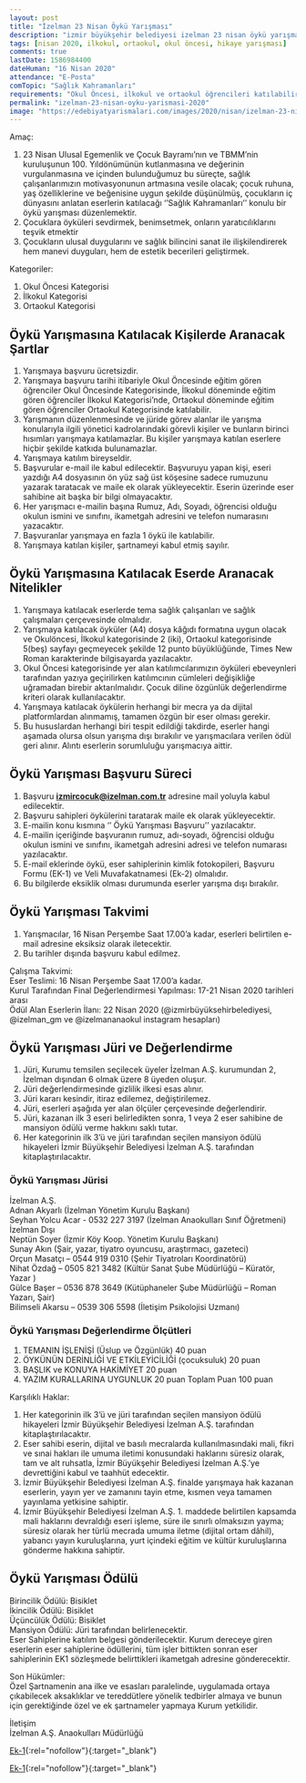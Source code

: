 ```yaml
---
layout: post
title: "İzelman 23 Nisan Öykü Yarışması"
description: "izmir büyükşehir belediyesi izelman 23 nisan öykü yarışması"
tags: [nisan 2020, ilkokul, ortaokul, okul öncesi, hikaye yarışması]
comments: true
lastDate: 1586984400    
dateHuman: "16 Nisan 2020" 
attendance: "E-Posta"
comTopic: "Sağlık Kahramanları"
requirements: "Okul Öncesi, ilkokul ve ortaokul öğrencileri katılabilir"
permalink: "izelman-23-nisan-oyku-yarismasi-2020"
image: "https://edebiyatyarismalari.com/images/2020/nisan/izelman-23-nisan-oyku-yarismasi.jpg"
---
```


Amaç:  
1. 23 Nisan Ulusal Egemenlik ve Çocuk Bayramı’nın ve TBMM’nin kuruluşunun 100. Yıldönümünün kutlanmasına ve değerinin vurgulanmasına ve içinden bulunduğumuz bu süreçte, sağlık çalışanlarımızın motivasyonunun artmasına vesile olacak; çocuk ruhuna, yaş özelliklerine ve beğenisine uygun şekilde düşünülmüş, çocukların iç dünyasını anlatan eserlerin katılacağı ‘’Sağlık Kahramanları’’ konulu bir öykü yarışması düzenlemektir.
2. Çocuklara öyküleri sevdirmek, benimsetmek, onların yaratıcılıklarını teşvik etmektir
3. Çocukların ulusal duygularını ve sağlık bilincini sanat ile ilişkilendirerek hem manevi duyguları, hem de estetik becerileri geliştirmek.  

Kategoriler:  
1. Okul Öncesi Kategorisi
2. İlkokul Kategorisi
3. Ortaokul Kategorisi

## Öykü Yarışmasına Katılacak Kişilerde Aranacak Şartlar
1. Yarışmaya başvuru ücretsizdir.
2. Yarışmaya başvuru tarihi itibariyle Okul Öncesinde eğitim gören öğrenciler Okul Öncesinde Kategorisinde, İlkokul döneminde eğitim gören öğrenciler İlkokul Kategorisi’nde, Ortaokul döneminde eğitim gören öğrenciler Ortaokul Kategorisinde katılabilir.
3. Yarışmanın düzenlenmesinde ve jüride görev alanlar ile yarışma konularıyla ilgili yönetici kadrolarındaki görevli kişiler ve bunların birinci hısımları yarışmaya katılamazlar. Bu kişiler yarışmaya katılan eserlere hiçbir şekilde katkıda bulunamazlar.
4. Yarışmaya katılım bireyseldir.
5. Başvurular e-mail ile kabul edilecektir. Başvuruyu yapan kişi, eseri yazdığı A4 dosyasının ön yüz sağ üst köşesine sadece rumuzunu yazarak taratacak ve maile ek olarak yükleyecektir. Eserin üzerinde eser sahibine ait başka bir bilgi olmayacaktır.
6. Her yarışmacı e-mailin başına Rumuz, Adı, Soyadı, öğrencisi olduğu okulun ismini ve sınıfını, ikametgah adresini ve telefon numarasını yazacaktır.
7. Başvuranlar yarışmaya en fazla 1 öykü ile katılabilir.
8. Yarışmaya katılan kişiler, şartnameyi kabul etmiş sayılır.

## Öykü Yarışmasına Katılacak Eserde Aranacak Nitelikler
1. Yarışmaya katılacak eserlerde tema sağlık çalışanları ve sağlık çalışmaları çerçevesinde olmalıdır.
2. Yarışmaya katılacak öyküler (A4) dosya kâğıdı formatına uygun olacak ve Okulöncesi, İlkokul kategorisinde 2 (iki), Ortaokul kategorisinde 5(beş) sayfayı geçmeyecek şekilde 12 punto büyüklüğünde, Times New Roman karakterinde bilgisayarda yazılacaktır.
3. Okul Öncesi kategorisinde yer alan katılımcılarımızın öyküleri ebeveynleri tarafından yazıya geçirilirken katılımcının cümleleri değişikliğe uğramadan birebir aktarılmalıdır. Çocuk diline özgünlük değerlendirme kriteri olarak kullanılacaktır.
4. Yarışmaya katılacak öykülerin herhangi bir mecra ya da dijital platformlardan alınmamış, tamamen özgün bir eser olması gerekir.
5. Bu hususlardan herhangi biri tespit edildiği takdirde, eserler hangi aşamada olursa olsun yarışma dışı bırakılır ve yarışmacılara verilen ödül geri alınır. Alıntı eserlerin sorumluluğu yarışmacıya aittir.

## Öykü Yarışması Başvuru Süreci
1. Başvuru **izmircocuk@izelman.com.tr** adresine mail yoluyla kabul edilecektir.
2. Başvuru sahipleri öykülerini taratarak maile ek olarak yükleyecektir.
3. E-mailin konu kısmına ‘’ Öykü Yarışması Başvuru’’ yazılacaktır.
4. E-mailin içeriğinde başvuranın rumuz, adı-soyadı, öğrencisi olduğu okulun ismini ve sınıfını, ikametgah adresini adresi ve telefon numarası yazılacaktır.
5. E-mail eklerinde öykü, eser sahiplerinin kimlik fotokopileri, Başvuru Formu (EK-1) ve Veli Muvafakatnamesi (Ek-2) olmalıdır.
6. Bu bilgilerde eksiklik olması durumunda eserler yarışma dışı bırakılır. 

## Öykü Yarışması Takvimi
1. Yarışmacılar, 16 Nisan Perşembe Saat 17.00’a kadar, eserleri belirtilen e-mail adresine eksiksiz olarak iletecektir.
2. Bu tarihler dışında başvuru kabul edilmez.

Çalışma Takvimi:  
Eser Teslimi: 16 Nisan Perşembe Saat 17.00’a kadar.  
Kurul Tarafından Final Değerlendirmesi Yapılması: 17-21 Nisan 2020 tarihleri arası  
Ödül Alan Eserlerin İlanı: 22 Nisan 2020 (@izmirbüyüksehirbelediyesi, @izelman_gm ve @izelmananaokul instagram hesapları)  

## Öykü Yarışması Jüri ve Değerlendirme
1. Jüri, Kurumu temsilen seçilecek üyeler İzelman A.Ş. kurumundan 2, İzelman dışından 6 olmak üzere 8 üyeden oluşur.
2. Jüri değerlendirmesinde gizlilik ilkesi esas alınır.
3. Jüri kararı kesindir, itiraz edilemez, değiştirilemez.
4. Jüri, eserleri aşağıda yer alan ölçüler çerçevesinde değerlendirir.
5. Jüri, kazanan ilk 3 eseri belirledikten sonra, 1 veya 2 eser sahibine de mansiyon ödülü verme hakkını saklı tutar.
6. Her kategorinin ilk 3’ü ve jüri tarafından seçilen mansiyon ödülü hikayeleri İzmir Büyükşehir Belediyesi İzelman A.Ş. tarafından kitaplaştırılacaktır.

### Öykü Yarışması Jürisi
İzelman A.Ş.  
Adnan Akyarlı (İzelman Yönetim Kurulu Başkanı)  
Seyhan Yolcu Acar - 0532 227 3197 (İzelman Anaokulları Sınıf Öğretmeni)  
İzelman Dışı  
Neptün Soyer (İzmir Köy Koop. Yönetim Kurulu Başkanı)  
Sunay Akın (Şair, yazar, tiyatro oyuncusu, araştırmacı, gazeteci)  
Orçun Masatçı – 0544 919 0310 (Şehir Tiyatroları Koordinatörü)  
Nihat Özdağ – 0505 821 3482 (Kültür Sanat Şube Müdürlüğü – Küratör, Yazar )  
Gülce Başer – 0536 878 3649 (Kütüphaneler Şube Müdürlüğü – Roman Yazarı, Şair)  
Bilimseli Akarsu – 0539 306 5598 (İletişim Psikolojisi Uzmanı)  

### Öykü Yarışması Değerlendirme Ölçütleri
1. TEMANIN İŞLENİŞİ (Üslup ve Özgünlük) 40 puan
2. ÖYKÜNÜN DERİNLİĞİ VE ETKİLEYİCİLİĞİ (çocuksuluk) 20 puan
3. BAŞLIK ve KONUYA HAKİMİYET 20 puan
4. YAZIM KURALLARINA UYGUNLUK 20 puan
Toplam Puan 100 puan

Karşılıklı Haklar:  
1. Her kategorinin ilk 3’ü ve jüri tarafından seçilen mansiyon ödülü hikayeleri İzmir Büyükşehir Belediyesi İzelman A.Ş. tarafından kitaplaştırılacaktır.
2. Eser sahibi eserin, dijital ve basılı mecralarda kullanılmasındaki mali, fikri ve sınai hakları ile umuma iletimi konusundaki haklarını süresiz olarak, tam ve alt ruhsatla, İzmir Büyükşehir Belediyesi İzelman A.Ş.’ye devrettiğini kabul ve taahhüt edecektir.
3. İzmir Büyükşehir Belediyesi İzelman A.Ş. finalde yarışmaya hak kazanan eserlerin, yayın yer ve zamanını tayin etme, kısmen veya tamamen yayınlama yetkisine sahiptir.
4. İzmir Büyükşehir Belediyesi İzelman A.Ş. 1. maddede belirtilen kapsamda mali haklarını devraldığı eseri işleme, süre ile sınırlı olmaksızın yayma; süresiz olarak her türlü mecrada umuma iletme (dijital ortam dâhil), yabancı yayın kuruluşlarına, yurt içindeki eğitim ve kültür kuruluşlarına gönderme hakkına sahiptir.

## Öykü Yarışması Ödülü
Birincilik Ödülü: Bisiklet  
İkincilik Ödülü: Bisiklet  
Üçüncülük Ödülü: Bisiklet  
Mansiyon Ödülü: Jüri tarafından belirlenecektir.  
Eser Sahiplerine katılım belgesi gönderilecektir. Kurum dereceye giren eserlerin eser sahiplerine ödüllerini, tüm işler bittikten sonran eser sahiplerinin EK1 sözleşmede belirttikleri ikametgah adresine gönderecektir.  

Son Hükümler:  
Özel Şartnamenin ana ilke ve esasları paralelinde, uygulamada ortaya çıkabilecek aksaklıklar ve tereddütlere yönelik tedbirler almaya ve bunun için gerektiğinde özel ve ek şartnameler yapmaya Kurum yetkilidir.  

İletişim  
İzelman A.Ş. Anaokulları Müdürlüğü 

[Ek-1](https://firebasestorage.googleapis.com/v0/b/edebiyat-yarismalari.appspot.com/o/23-nisan-oyku-yarismasi-ek-1.pdf?alt=media&token=07d8b718-9277-4a19-9c5e-fae462bf1c09){:rel="nofollow"}{:target="_blank"}

[Ek-1](https://firebasestorage.googleapis.com/v0/b/edebiyat-yarismalari.appspot.com/o/23-nisan-oyku-yarismasi-ek-2.pdf?alt=media&token=6fc67eb9-2dff-418b-9332-0aedb8ace793){:rel="nofollow"}{:target="_blank"}


